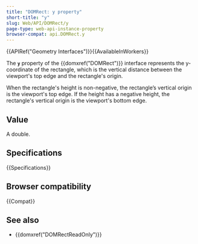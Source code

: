 ```yaml
---
title: "DOMRect: y property"
short-title: "y"
slug: Web/API/DOMRect/y
page-type: web-api-instance-property
browser-compat: api.DOMRect.y
---
```


{{APIRef("Geometry Interfaces")}}{{AvailableInWorkers}}

The **`y`** property of the {{domxref("DOMRect")}} interface represents the y-coordinate of the rectangle, which is the vertical distance between the viewport's top edge and the rectangle's origin.

When the rectangle's height is non-negative, the rectangle’s vertical origin is the viewport's top edge. If the height has a negative height, the rectangle's vertical origin is the viewport's bottom edge.

## Value

A double.

## Specifications

{{Specifications}}

## Browser compatibility

{{Compat}}

## See also

- {{domxref("DOMRectReadOnly")}}
